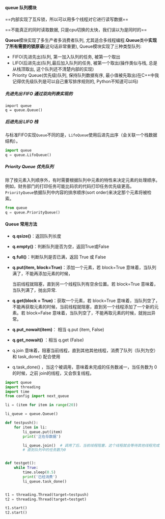 #### queue 队列模块

==内部实现了互斥锁，所以可以用多个线程对它进行读写数据==

==不能真正的同时读取数据, 只是cpu切换的太快，我们误以为是同时的==

**Queue**模块实现了多生产者多消费者队列, 尤其适合多线程编程.**Queue**类中**实现了所有需要的锁原语**(这句话非常重要), Queue模块实现了三种类型队列: 

- FIFO(先进先出)队列, 第一加入队列的任务, 被第一个取出
- LIFO(后进先出)队列,最后加入队列的任务, 被第一个取出(操作类似与栈, 总是从栈顶取出, 这个队列还不清楚内部的实现)
- Priority Queue(优先级)队列, 保持队列数据有序, 最小值被先取出(在C++中我记得优先级队列是可以自己重写排序规则的, Python不知道可以吗)

##### 先进先出 FIFO 通过双向列表实现的

```
import queue
q = queue.Queue()
```

##### 后进先出 LIFO  栈 

与标准FIFO实现`Queue`不同的是，`LifoQueue`使用后进先出序（会关联一个栈数据结构）。 

```python
import queue
q = queue.LifoQueue()
```

##### Priority Queue 优先队列

除了按元素入列顺序外，有时需要根据队列中元素的特性来决定元素的处理顺序。例如，财务部门的打印任务可能比码农的代码打印任务优先级更高。`PriorityQueue`依据队列中内容的排序顺序(sort order)来决定那个元素将被检索。 

```python
from queue
q = queue.PriorityQueue()
```



#### Queue 常用方法

- **q.qsize()**：返回队列长度

- **q.empty()**：判断队列是否为空，返回True或False

- **q.full()**：判断队列是否已满，返回 True 或 False

- **q.put(item, block=True)**：添加一个元素，若 block=True 意味着，当队列满了，不能再添加元素的时候，

  当前线程就阻塞，直到另一个线程队列有空余位置。若 block=True 意味着，当队列满了，抛出异常.

- **q.get(block = True)**：获取一个元素，若 block=True 意味着，当队列空了，不能再获取元素的时候，当前线程就阻塞，直到另一个线程添加了一个新的元素。若 block=False 意味着，当队列空了，不能再取元素的时候，就抛出异常。

- **q.put_nowait(item)**： 相当 q.put (item, False)

- **q.get_nowait()** ：相当 q.get (False)

- q.join 意味着，阻塞当前线程，直到其他其他线程，消费了队列（队列为空） 和 task_done() 配合使用

- q.task_done() ，当这个被调用，意味着未完成的任务数减一，当任务数为 0 的时候，之前 join的线程，又会恢复线程。





```python
import queue
import threading
import time
from config import next_queue

li = (item for item in range(20))

li_queue = queue.Queue()

def testpush():
    for item in li:
        li_queue.put(item)
        print('正在存数据')

        li_queue.join()  # 调用了后，当前线程阻塞，这个线程就会等待其他线程完成队列中的任务，就是其他线程调用 task_done()
        # 直到队列中的任务数为0


def testget():
    while True:
        time.sleep(0.5)
        print('已经消费')
        li_queue.task_done()


t1 = threading.Thread(target=testpush)
t2 = threading.Thread(target=testget)

t1.start()
t2.start()

```

